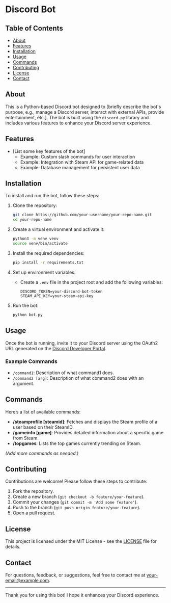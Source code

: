# Discord Bot

## Table of Contents

- [About](#about)
- [Features](#features)
- [Installation](#installation)
- [Usage](#usage)
- [Commands](#commands)
- [Contributing](#contributing)
- [License](#license)
- [Contact](#contact)

## About

This is a Python-based Discord bot designed to [briefly describe the bot's purpose, e.g., manage a Discord server, interact with external APIs, provide entertainment, etc.]. The bot is built using the `discord.py` library and includes various features to enhance your Discord server experience.

## Features

- [List some key features of the bot]
  - Example: Custom slash commands for user interaction
  - Example: Integration with Steam API for game-related data
  - Example: Database management for persistent user data

## Installation

To install and run the bot, follow these steps:

1. Clone the repository:
    ```bash
    git clone https://github.com/your-username/your-repo-name.git
    cd your-repo-name
    ```

2. Create a virtual environment and activate it:
    ```bash
    python3 -m venv venv
    source venv/bin/activate
    ```

3. Install the required dependencies:
    ```bash
    pip install -r requirements.txt
    ```

4. Set up environment variables:
    - Create a `.env` file in the project root and add the following variables:
      ```plaintext
      DISCORD_TOKEN=your-discord-bot-token
      STEAM_API_KEY=your-steam-api-key
      ```

5. Run the bot:
    ```bash
    python bot.py
    ```

## Usage

Once the bot is running, invite it to your Discord server using the OAuth2 URL generated on the [Discord Developer Portal](https://discord.com/developers/applications).

### Example Commands

- `/command1`: Description of what command1 does.
- `/command2 [arg]`: Description of what command2 does with an argument.

## Commands

Here’s a list of available commands:

- **/steamprofile [steamid]**: Fetches and displays the Steam profile of a user based on their SteamID.
- **/gameinfo [game]**: Provides detailed information about a specific game from Steam.
- **/topgames**: Lists the top games currently trending on Steam.

*(Add more commands as needed.)*

## Contributing

Contributions are welcome! Please follow these steps to contribute:

1. Fork the repository.
2. Create a new branch (`git checkout -b feature/your-feature`).
3. Commit your changes (`git commit -m 'Add some feature'`).
4. Push to the branch (`git push origin feature/your-feature`).
5. Open a pull request.

## License

This project is licensed under the MIT License - see the [LICENSE](LICENSE) file for details.

## Contact

For questions, feedback, or suggestions, feel free to contact me at [your-email@example.com](mailto:your-email@example.com).

---

Thank you for using this bot! I hope it enhances your Discord experience.
